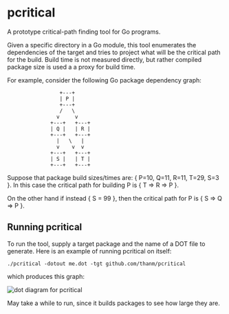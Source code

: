 # pcritical

A prototype critical-path finding tool for Go programs.

Given a specific directory in a Go module, this tool enumerates the dependencies of the target and tries to project what will be the critical path for the build. Build time is not measured directly, but rather compiled package size is used a a proxy for build time.

For example, consider the following Go package dependency graph:

```
                 +---+
                 | P |
                 +---+
                 /   \ 
                v     v
              +---+   +---+
              | Q |   | R |
              +---+   +---+
                |   \   |
                v    v  v
              +---+   +---+
              | S |   | T |
              +---+   +---+
```

Suppose that package build sizes/times are: { P=10, Q=11, R=11, T=29, S=3 }. In this case the critical path for building P is { T => R => P }.

On the other hand if instead { S = 99 }, then the critical path for P is { S => Q => P }.

## Running pcritical

To run the tool, supply a target package and the name of a DOT file to generate. Here is an example of running pcritical on itself:

```
./pcritical -dotout me.dot -tgt github.com/thanm/pcritical 
```

which produces this graph:

![dot diagram for pcritical](images/self.svg)

May take a while to run, since it builds packages to see how large they are.







